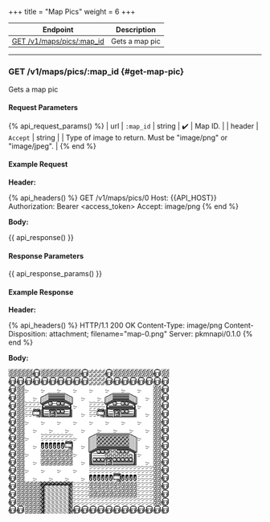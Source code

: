 +++
title = "Map Pics"
weight = 6
+++

| Endpoint                                  | Description    |
|-------------------------------------------|----------------|
| [GET /v1/maps/pics/:map_id](#get-map-pic) | Gets a map pic |

---

### GET /v1/maps/pics/:map_id {#get-map-pic}

Gets a map pic

#### Request Parameters

{% api_request_params() %}
| url    | `:map_id` | string | ✔️ | Map ID.                                                       |
| header | `Accept`  | string |   | Type of image to return. Must be "image/png" or "image/jpeg". |
{% end %}

#### Example Request

**Header:**

{% api_headers() %}
GET /v1/maps/pics/0
Host: {{API_HOST}}
Authorization: Bearer <access_token>
Accept: image/png
{% end %}

**Body:**

{{ api_response() }}

#### Response Parameters

{{ api_response_params() }}

#### Example Response

**Header:**

{% api_headers() %}
HTTP/1.1 200 OK
Content-Type: image/png
Content-Disposition: attachment; filename="map-0.png"
Server: pkmnapi/0.1.0
{% end %}

**Body:**

![map-0.png](/img/response/map-0.png)
